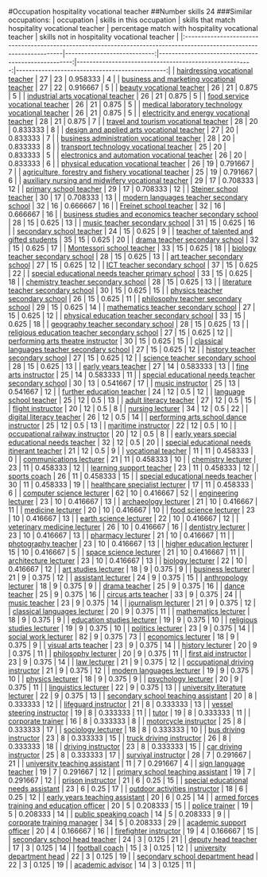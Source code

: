 #Occupation hospitality vocational teacher
##Number skills 24
###Similar occupations:
| occupation                                                                                                            |   skills in this occupation |   skills that match hospitality vocational teacher |   percentage match with hospitality vocational teacher |   skills not in hospitality vocational teacher |
|:----------------------------------------------------------------------------------------------------------------------|----------------------------:|---------------------------------------------------:|-------------------------------------------------------:|-----------------------------------------------:|
| [hairdressing vocational teacher](hairdressing_vocational_teacher.md)                                                 |                          27 |                                                 23 |                                               0.958333 |                                              4 |
| [business and marketing vocational teacher](business_and_marketing_vocational_teacher.md)                             |                          27 |                                                 22 |                                               0.916667 |                                              5 |
| [beauty vocational teacher](beauty_vocational_teacher.md)                                                             |                          26 |                                                 21 |                                               0.875    |                                              5 |
| [industrial arts vocational teacher](industrial_arts_vocational_teacher.md)                                           |                          26 |                                                 21 |                                               0.875    |                                              5 |
| [food service vocational teacher](food_service_vocational_teacher.md)                                                 |                          26 |                                                 21 |                                               0.875    |                                              5 |
| [medical laboratory technology vocational teacher](medical_laboratory_technology_vocational_teacher.md)               |                          26 |                                                 21 |                                               0.875    |                                              5 |
| [electricity and energy vocational teacher](electricity_and_energy_vocational_teacher.md)                             |                          28 |                                                 21 |                                               0.875    |                                              7 |
| [travel and tourism vocational teacher](travel_and_tourism_vocational_teacher.md)                                     |                          28 |                                                 20 |                                               0.833333 |                                              8 |
| [design and applied arts vocational teacher](design_and_applied_arts_vocational_teacher.md)                           |                          27 |                                                 20 |                                               0.833333 |                                              7 |
| [business administration vocational teacher](business_administration_vocational_teacher.md)                           |                          28 |                                                 20 |                                               0.833333 |                                              8 |
| [transport technology vocational teacher](transport_technology_vocational_teacher.md)                                 |                          25 |                                                 20 |                                               0.833333 |                                              5 |
| [electronics and automation vocational teacher](electronics_and_automation_vocational_teacher.md)                     |                          26 |                                                 20 |                                               0.833333 |                                              6 |
| [physical education vocational teacher](physical_education_vocational_teacher.md)                                     |                          26 |                                                 19 |                                               0.791667 |                                              7 |
| [agriculture, forestry and fishery vocational teacher](agriculture,_forestry_and_fishery_vocational_teacher.md)       |                          25 |                                                 19 |                                               0.791667 |                                              6 |
| [auxiliary nursing and midwifery vocational teacher](auxiliary_nursing_and_midwifery_vocational_teacher.md)           |                          29 |                                                 17 |                                               0.708333 |                                             12 |
| [primary school teacher](primary_school_teacher.md)                                                                   |                          29 |                                                 17 |                                               0.708333 |                                             12 |
| [Steiner school teacher](Steiner_school_teacher.md)                                                                   |                          30 |                                                 17 |                                               0.708333 |                                             13 |
| [modern languages teacher secondary school](modern_languages_teacher_secondary_school.md)                             |                          32 |                                                 16 |                                               0.666667 |                                             16 |
| [Freinet school teacher](Freinet_school_teacher.md)                                                                   |                          32 |                                                 16 |                                               0.666667 |                                             16 |
| [business studies and economics teacher secondary school](business_studies_and_economics_teacher_secondary_school.md) |                          28 |                                                 15 |                                               0.625    |                                             13 |
| [music teacher secondary school](music_teacher_secondary_school.md)                                                   |                          31 |                                                 15 |                                               0.625    |                                             16 |
| [secondary school teacher](secondary_school_teacher.md)                                                               |                          24 |                                                 15 |                                               0.625    |                                              9 |
| [teacher of talented and gifted students](teacher_of_talented_and_gifted_students.md)                                 |                          35 |                                                 15 |                                               0.625    |                                             20 |
| [drama teacher secondary school](drama_teacher_secondary_school.md)                                                   |                          32 |                                                 15 |                                               0.625    |                                             17 |
| [Montessori school teacher](Montessori_school_teacher.md)                                                             |                          33 |                                                 15 |                                               0.625    |                                             18 |
| [biology teacher secondary school](biology_teacher_secondary_school.md)                                               |                          28 |                                                 15 |                                               0.625    |                                             13 |
| [art teacher secondary school](art_teacher_secondary_school.md)                                                       |                          27 |                                                 15 |                                               0.625    |                                             12 |
| [ICT teacher secondary school](ICT_teacher_secondary_school.md)                                                       |                          37 |                                                 15 |                                               0.625    |                                             22 |
| [special educational needs teacher primary school](special_educational_needs_teacher_primary_school.md)               |                          33 |                                                 15 |                                               0.625    |                                             18 |
| [chemistry teacher secondary school](chemistry_teacher_secondary_school.md)                                           |                          28 |                                                 15 |                                               0.625    |                                             13 |
| [literature teacher secondary school](literature_teacher_secondary_school.md)                                         |                          30 |                                                 15 |                                               0.625    |                                             15 |
| [physics teacher secondary school](physics_teacher_secondary_school.md)                                               |                          26 |                                                 15 |                                               0.625    |                                             11 |
| [philosophy teacher secondary school](philosophy_teacher_secondary_school.md)                                         |                          29 |                                                 15 |                                               0.625    |                                             14 |
| [mathematics teacher secondary school](mathematics_teacher_secondary_school.md)                                       |                          27 |                                                 15 |                                               0.625    |                                             12 |
| [physical education teacher secondary school](physical_education_teacher_secondary_school.md)                         |                          33 |                                                 15 |                                               0.625    |                                             18 |
| [geography teacher secondary school](geography_teacher_secondary_school.md)                                           |                          28 |                                                 15 |                                               0.625    |                                             13 |
| [religious education teacher secondary school](religious_education_teacher_secondary_school.md)                       |                          27 |                                                 15 |                                               0.625    |                                             12 |
| [performing arts theatre instructor](performing_arts_theatre_instructor.md)                                           |                          30 |                                                 15 |                                               0.625    |                                             15 |
| [classical languages teacher secondary school](classical_languages_teacher_secondary_school.md)                       |                          27 |                                                 15 |                                               0.625    |                                             12 |
| [history teacher secondary school](history_teacher_secondary_school.md)                                               |                          27 |                                                 15 |                                               0.625    |                                             12 |
| [science teacher secondary school](science_teacher_secondary_school.md)                                               |                          28 |                                                 15 |                                               0.625    |                                             13 |
| [early years teacher](early_years_teacher.md)                                                                         |                          27 |                                                 14 |                                               0.583333 |                                             13 |
| [fine arts instructor](fine_arts_instructor.md)                                                                       |                          25 |                                                 14 |                                               0.583333 |                                             11 |
| [special educational needs teacher secondary school](special_educational_needs_teacher_secondary_school.md)           |                          30 |                                                 13 |                                               0.541667 |                                             17 |
| [music instructor](music_instructor.md)                                                                               |                          25 |                                                 13 |                                               0.541667 |                                             12 |
| [further education teacher](further_education_teacher.md)                                                             |                          24 |                                                 12 |                                               0.5      |                                             12 |
| [language school teacher](language_school_teacher.md)                                                                 |                          25 |                                                 12 |                                               0.5      |                                             13 |
| [adult literacy teacher](adult_literacy_teacher.md)                                                                   |                          27 |                                                 12 |                                               0.5      |                                             15 |
| [flight instructor](flight_instructor.md)                                                                             |                          20 |                                                 12 |                                               0.5      |                                              8 |
| [nursing lecturer](nursing_lecturer.md)                                                                               |                          34 |                                                 12 |                                               0.5      |                                             22 |
| [digital literacy teacher](digital_literacy_teacher.md)                                                               |                          26 |                                                 12 |                                               0.5      |                                             14 |
| [performing arts school dance instructor](performing_arts_school_dance_instructor.md)                                 |                          25 |                                                 12 |                                               0.5      |                                             13 |
| [maritime instructor](maritime_instructor.md)                                                                         |                          22 |                                                 12 |                                               0.5      |                                             10 |
| [occupational railway instructor](occupational_railway_instructor.md)                                                 |                          20 |                                                 12 |                                               0.5      |                                              8 |
| [early years special educational needs teacher](early_years_special_educational_needs_teacher.md)                     |                          32 |                                                 12 |                                               0.5      |                                             20 |
| [special educational needs itinerant teacher](special_educational_needs_itinerant_teacher.md)                         |                          21 |                                                 12 |                                               0.5      |                                              9 |
| [vocational teacher](vocational_teacher.md)                                                                           |                          11 |                                                 11 |                                               0.458333 |                                              0 |
| [communications lecturer](communications_lecturer.md)                                                                 |                          21 |                                                 11 |                                               0.458333 |                                             10 |
| [chemistry lecturer](chemistry_lecturer.md)                                                                           |                          23 |                                                 11 |                                               0.458333 |                                             12 |
| [learning support teacher](learning_support_teacher.md)                                                               |                          23 |                                                 11 |                                               0.458333 |                                             12 |
| [sports coach](sports_coach.md)                                                                                       |                          26 |                                                 11 |                                               0.458333 |                                             15 |
| [special educational needs teacher](special_educational_needs_teacher.md)                                             |                          30 |                                                 11 |                                               0.458333 |                                             19 |
| [healthcare specialist lecturer](healthcare_specialist_lecturer.md)                                                   |                          17 |                                                 11 |                                               0.458333 |                                              6 |
| [computer science lecturer](computer_science_lecturer.md)                                                             |                          62 |                                                 10 |                                               0.416667 |                                             52 |
| [engineering lecturer](engineering_lecturer.md)                                                                       |                          23 |                                                 10 |                                               0.416667 |                                             13 |
| [archaeology lecturer](archaeology_lecturer.md)                                                                       |                          21 |                                                 10 |                                               0.416667 |                                             11 |
| [medicine lecturer](medicine_lecturer.md)                                                                             |                          20 |                                                 10 |                                               0.416667 |                                             10 |
| [food science lecturer](food_science_lecturer.md)                                                                     |                          23 |                                                 10 |                                               0.416667 |                                             13 |
| [earth science lecturer](earth_science_lecturer.md)                                                                   |                          22 |                                                 10 |                                               0.416667 |                                             12 |
| [veterinary medicine lecturer](veterinary_medicine_lecturer.md)                                                       |                          26 |                                                 10 |                                               0.416667 |                                             16 |
| [dentistry lecturer](dentistry_lecturer.md)                                                                           |                          23 |                                                 10 |                                               0.416667 |                                             13 |
| [pharmacy lecturer](pharmacy_lecturer.md)                                                                             |                          21 |                                                 10 |                                               0.416667 |                                             11 |
| [photography teacher](photography_teacher.md)                                                                         |                          23 |                                                 10 |                                               0.416667 |                                             13 |
| [higher education lecturer](higher_education_lecturer.md)                                                             |                          15 |                                                 10 |                                               0.416667 |                                              5 |
| [space science lecturer](space_science_lecturer.md)                                                                   |                          21 |                                                 10 |                                               0.416667 |                                             11 |
| [architecture lecturer](architecture_lecturer.md)                                                                     |                          23 |                                                 10 |                                               0.416667 |                                             13 |
| [biology lecturer](biology_lecturer.md)                                                                               |                          22 |                                                 10 |                                               0.416667 |                                             12 |
| [art studies lecturer](art_studies_lecturer.md)                                                                       |                          18 |                                                  9 |                                               0.375    |                                              9 |
| [business lecturer](business_lecturer.md)                                                                             |                          21 |                                                  9 |                                               0.375    |                                             12 |
| [assistant lecturer](assistant_lecturer.md)                                                                           |                          24 |                                                  9 |                                               0.375    |                                             15 |
| [anthropology lecturer](anthropology_lecturer.md)                                                                     |                          18 |                                                  9 |                                               0.375    |                                              9 |
| [drama teacher](drama_teacher.md)                                                                                     |                          25 |                                                  9 |                                               0.375    |                                             16 |
| [dance teacher](dance_teacher.md)                                                                                     |                          25 |                                                  9 |                                               0.375    |                                             16 |
| [circus arts teacher](circus_arts_teacher.md)                                                                         |                          33 |                                                  9 |                                               0.375    |                                             24 |
| [music teacher](music_teacher.md)                                                                                     |                          23 |                                                  9 |                                               0.375    |                                             14 |
| [journalism lecturer](journalism_lecturer.md)                                                                         |                          21 |                                                  9 |                                               0.375    |                                             12 |
| [classical languages lecturer](classical_languages_lecturer.md)                                                       |                          20 |                                                  9 |                                               0.375    |                                             11 |
| [mathematics lecturer](mathematics_lecturer.md)                                                                       |                          18 |                                                  9 |                                               0.375    |                                              9 |
| [education studies lecturer](education_studies_lecturer.md)                                                           |                          19 |                                                  9 |                                               0.375    |                                             10 |
| [religious studies lecturer](religious_studies_lecturer.md)                                                           |                          19 |                                                  9 |                                               0.375    |                                             10 |
| [politics lecturer](politics_lecturer.md)                                                                             |                          23 |                                                  9 |                                               0.375    |                                             14 |
| [social work lecturer](social_work_lecturer.md)                                                                       |                          82 |                                                  9 |                                               0.375    |                                             73 |
| [economics lecturer](economics_lecturer.md)                                                                           |                          18 |                                                  9 |                                               0.375    |                                              9 |
| [visual arts teacher](visual_arts_teacher.md)                                                                         |                          23 |                                                  9 |                                               0.375    |                                             14 |
| [history lecturer](history_lecturer.md)                                                                               |                          20 |                                                  9 |                                               0.375    |                                             11 |
| [philosophy lecturer](philosophy_lecturer.md)                                                                         |                          20 |                                                  9 |                                               0.375    |                                             11 |
| [first aid instructor](first_aid_instructor.md)                                                                       |                          23 |                                                  9 |                                               0.375    |                                             14 |
| [law lecturer](law_lecturer.md)                                                                                       |                          21 |                                                  9 |                                               0.375    |                                             12 |
| [occupational driving instructor](occupational_driving_instructor.md)                                                 |                          21 |                                                  9 |                                               0.375    |                                             12 |
| [modern languages lecturer](modern_languages_lecturer.md)                                                             |                          19 |                                                  9 |                                               0.375    |                                             10 |
| [physics lecturer](physics_lecturer.md)                                                                               |                          18 |                                                  9 |                                               0.375    |                                              9 |
| [psychology lecturer](psychology_lecturer.md)                                                                         |                          20 |                                                  9 |                                               0.375    |                                             11 |
| [linguistics lecturer](linguistics_lecturer.md)                                                                       |                          22 |                                                  9 |                                               0.375    |                                             13 |
| [university literature lecturer](university_literature_lecturer.md)                                                   |                          22 |                                                  9 |                                               0.375    |                                             13 |
| [secondary school teaching assistant](secondary_school_teaching_assistant.md)                                         |                          20 |                                                  8 |                                               0.333333 |                                             12 |
| [lifeguard instructor](lifeguard_instructor.md)                                                                       |                          21 |                                                  8 |                                               0.333333 |                                             13 |
| [vessel steering instructor](vessel_steering_instructor.md)                                                           |                          19 |                                                  8 |                                               0.333333 |                                             11 |
| [tutor](tutor.md)                                                                                                     |                          19 |                                                  8 |                                               0.333333 |                                             11 |
| [corporate trainer](corporate_trainer.md)                                                                             |                          16 |                                                  8 |                                               0.333333 |                                              8 |
| [motorcycle instructor](motorcycle_instructor.md)                                                                     |                          25 |                                                  8 |                                               0.333333 |                                             17 |
| [sociology lecturer](sociology_lecturer.md)                                                                           |                          18 |                                                  8 |                                               0.333333 |                                             10 |
| [bus driving instructor](bus_driving_instructor.md)                                                                   |                          23 |                                                  8 |                                               0.333333 |                                             15 |
| [truck driving instructor](truck_driving_instructor.md)                                                               |                          26 |                                                  8 |                                               0.333333 |                                             18 |
| [driving instructor](driving_instructor.md)                                                                           |                          23 |                                                  8 |                                               0.333333 |                                             15 |
| [car driving instructor](car_driving_instructor.md)                                                                   |                          25 |                                                  8 |                                               0.333333 |                                             17 |
| [survival instructor](survival_instructor.md)                                                                         |                          28 |                                                  7 |                                               0.291667 |                                             21 |
| [university teaching assistant](university_teaching_assistant.md)                                                     |                          11 |                                                  7 |                                               0.291667 |                                              4 |
| [sign language teacher](sign_language_teacher.md)                                                                     |                          19 |                                                  7 |                                               0.291667 |                                             12 |
| [primary school teaching assistant](primary_school_teaching_assistant.md)                                             |                          19 |                                                  7 |                                               0.291667 |                                             12 |
| [prison instructor](prison_instructor.md)                                                                             |                          21 |                                                  6 |                                               0.25     |                                             15 |
| [special educational needs assistant](special_educational_needs_assistant.md)                                         |                          23 |                                                  6 |                                               0.25     |                                             17 |
| [outdoor activities instructor](outdoor_activities_instructor.md)                                                     |                          18 |                                                  6 |                                               0.25     |                                             12 |
| [early years teaching assistant](early_years_teaching_assistant.md)                                                   |                          20 |                                                  6 |                                               0.25     |                                             14 |
| [armed forces training and education officer](armed_forces_training_and_education_officer.md)                         |                          20 |                                                  5 |                                               0.208333 |                                             15 |
| [police trainer](police_trainer.md)                                                                                   |                          19 |                                                  5 |                                               0.208333 |                                             14 |
| [public speaking coach](public_speaking_coach.md)                                                                     |                          14 |                                                  5 |                                               0.208333 |                                              9 |
| [corporate training manager](corporate_training_manager.md)                                                           |                          34 |                                                  5 |                                               0.208333 |                                             29 |
| [academic support officer](academic_support_officer.md)                                                               |                          20 |                                                  4 |                                               0.166667 |                                             16 |
| [firefighter instructor](firefighter_instructor.md)                                                                   |                          19 |                                                  4 |                                               0.166667 |                                             15 |
| [secondary school head teacher](secondary_school_head_teacher.md)                                                     |                          24 |                                                  3 |                                               0.125    |                                             21 |
| [deputy head teacher](deputy_head_teacher.md)                                                                         |                          17 |                                                  3 |                                               0.125    |                                             14 |
| [football coach](football_coach.md)                                                                                   |                          15 |                                                  3 |                                               0.125    |                                             12 |
| [university department head](university_department_head.md)                                                           |                          22 |                                                  3 |                                               0.125    |                                             19 |
| [secondary school department head](secondary_school_department_head.md)                                               |                          22 |                                                  3 |                                               0.125    |                                             19 |
| [academic advisor](academic_advisor.md)                                                                               |                          14 |                                                  3 |                                               0.125    |                                             11 |
